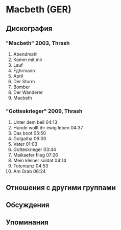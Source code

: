 # Macbeth (GER)



## Дискография

### "Macbeth" 2003, Thrash

1. Abendmahl   
2. Komm mit mir   
3. Lauf   
4. Fдhrmann   
5. April   
6. Der Sturm   
7. Bomber   
8. Der Wanderer   
9. Macbeth 

### "Gotteskrieger" 2009, Thrash

1. Unter dem beil 04:13  
2. Hunde wollt ihr ewig leben 04:37  
3. Das boot 05:50  
4. Golgatha 06:00  
5. Vater 01:03  
6. Gotteskrieger 03:44  
7. Maikaefer flieg 07:26  
8. Mein kleiner soldat 04:14  
9. Totentanz 04:53  
10. Am Grab 06:24 


## Отношения с другими группами


## Обсуждения


## Упоминания

